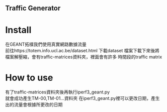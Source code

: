 ## Traffic Generator

# Install

在GEANT拓樸我們使用真實網路數據流量  
前往https://totem.info.ucl.ac.be/dataset.html 下載dataset
檔案下載下來後將檔案解壓縮，會有traffic-matrices資料夾，裡面會有許多
時間段的traffic matrix


# How to use

有了traffic-matrices資料夾後再執行iperf3_geant.py  
就會成功產生TM-00,TM-01...資料夾
在iperf3_geant.py裡可以更改日期，產生出的流量會根據所更改的日期
